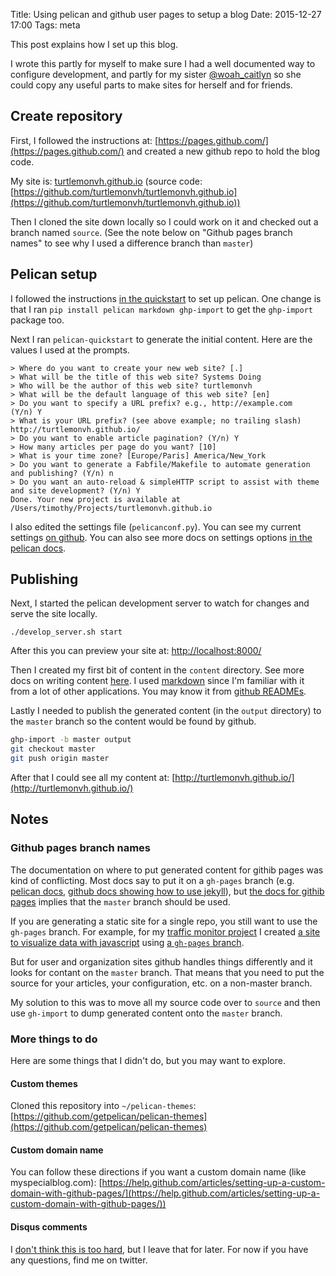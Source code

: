 Title: Using pelican and github user pages to setup a blog
Date: 2015-12-27 17:00
Tags: meta

This post explains how I set up this blog.

I wrote this partly for myself to make sure I had a well documented way to configure development, and partly for my sister [@woah_caitlyn](https://twitter.com/woah_caitlyn) so she could copy any useful parts to make sites for herself and for friends.

## Create repository

First, I followed the instructions at: [https://pages.github.com/](https://pages.github.com/) and created a new github repo to hold the blog code. 

My site is: [turtlemonvh.github.io](turtlemonvh.github.io) (source code: [https://github.com/turtlemonvh/turtlemonvh.github.io](https://github.com/turtlemonvh/turtlemonvh.github.io))

Then I cloned the site down locally so I could work on it and checked out a branch named `source`.  (See the note below on "Github pages branch names" to see why I used a difference branch than `master`)

## Pelican setup

I followed the instructions [in the quickstart](http://docs.getpelican.com/en/stable/quickstart.html) to set up pelican.  One change is that I ran `pip install pelican markdown ghp-import` to get the `ghp-import` package too.

Next I ran `pelican-quickstart` to generate the initial content. Here are the values I used at the prompts.

    > Where do you want to create your new web site? [.]
    > What will be the title of this web site? Systems Doing
    > Who will be the author of this web site? turtlemonvh
    > What will be the default language of this web site? [en]
    > Do you want to specify a URL prefix? e.g., http://example.com   (Y/n) Y
    > What is your URL prefix? (see above example; no trailing slash) http://turtlemonvh.github.io/
    > Do you want to enable article pagination? (Y/n) Y
    > How many articles per page do you want? [10]
    > What is your time zone? [Europe/Paris] America/New_York
    > Do you want to generate a Fabfile/Makefile to automate generation and publishing? (Y/n) n
    > Do you want an auto-reload & simpleHTTP script to assist with theme and site development? (Y/n) Y
    Done. Your new project is available at /Users/timothy/Projects/turtlemonvh.github.io


I also edited the settings file (`pelicanconf.py`).  You can see my current settings [on github](https://github.com/turtlemonvh/turtlemonvh.github.io/blob/source/pelicanconf.py).  You can also see more docs on settings options [in the pelican docs](http://docs.getpelican.com/en/latest/settings.html).

## Publishing

Next, I started the pelican development server to watch for changes and serve the site locally.

    ./develop_server.sh start

After this you can preview your site at: [http://localhost:8000/](http://localhost:8000/)

Then I created my first bit of content in the `content` directory.  See more docs on writing content [here](http://docs.getpelican.com/en/latest/content.html).  I used [markdown](https://en.wikipedia.org/wiki/Markdown) since I'm familiar with it from a lot of other applications.  You may know it from [github READMEs](https://help.github.com/articles/github-flavored-markdown/).

Lastly I needed to publish the generated content (in the `output` directory) to the `master` branch so the content would be found by github.

```bash
ghp-import -b master output
git checkout master
git push origin master
```

After that I could see all my content at: [http://turtlemonvh.github.io/](http://turtlemonvh.github.io/)

## Notes

### Github pages branch names

The documentation on where to put generated content for githib pages was kind of conflicting.  Most docs say to put it on a `gh-pages` branch (e.g. [pelican docs](http://docs.getpelican.com/en/stable/tips.html#publishing-to-github), [github docs showing how to use jekyll](https://help.github.com/articles/using-jekyll-with-pages/)), but [the docs for githib pages](https://pages.github.com/) implies that the `master` branch should be used.

If you are generating a static site for a single repo, you still want to use the `gh-pages` branch.  For example, for my [traffic monitor project](https://github.com/turtlemonvh/traffic-monitor) I created [a site to visualize data with javascript](http://turtlemonvh.github.io/traffic-monitor/) using [a `gh-pages` branch](https://github.com/turtlemonvh/traffic-monitor/tree/gh-pages).

But for user and organization sites github handles things differently and it looks for contant on the `master` branch.  That means that you need to put the source for your articles, your configuration, etc. on a non-master branch.

My solution to this was to move all my source code over to `source` and then use `gh-import` to dump generated content onto the `master` branch.

### More things to do

Here are some things that I didn't do, but you may want to explore.

#### Custom themes

Cloned this repository into `~/pelican-themes`: [https://github.com/getpelican/pelican-themes](https://github.com/getpelican/pelican-themes)

#### Custom domain name

You can follow these directions if you want a custom domain name (like myspecialblog.com): [https://help.github.com/articles/setting-up-a-custom-domain-with-github-pages/](https://help.github.com/articles/setting-up-a-custom-domain-with-github-pages/))

#### Disqus comments

I [don't think this is too hard](https://github.com/getpelican/pelican-plugins/tree/master/disqus_static), but I leave that for later.  For now if you have any questions, find me on twitter.

